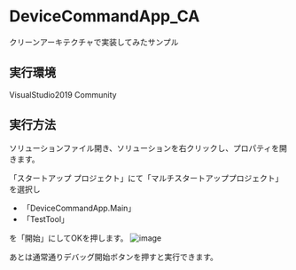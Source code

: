 # DeviceCommandApp_CA

クリーンアーキテクチャで実装してみたサンプル

## 実行環境

VisualStudio2019 Community

## 実行方法

ソリューションファイル開き、ソリューションを右クリックし、プロパティを開きます。

「スタートアップ プロジェクト」にて「マルチスタートアッププロジェクト」を選択し
- 「DeviceCommandApp.Main」
- 「TestTool」

を「開始」にしてOKを押します。
![image](https://user-images.githubusercontent.com/30114746/158044676-a58bb39b-e824-4cfe-9c5d-30d8ad618bfe.png)

あとは通常通りデバッグ開始ボタンを押すと実行できます。

